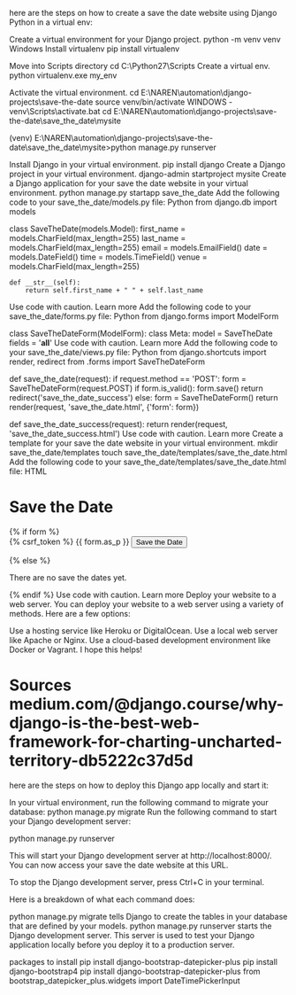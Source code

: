  here are the steps on how to create a save the date website using Django Python in a virtual env:

<link rel="stylesheet" href="{% static 'css/datepicker.css' %}">
    <script src="{% static 'js/bootstrap-datepicker.js' %}"></script>
    
Create a virtual environment for your Django project.
python -m venv venv
Windows
Install virtualenv
pip install virtualenv

Move into Scripts directory
cd C:\Python27\Scripts
Create a virtual env.
python virtualenv.exe my_env

Activate the virtual environment.
cd E:\NAREN\automation\django-projects\save-the-date
source venv/bin/activate
WINDOWS - venv\Scripts\activate.bat
cd E:\NAREN\automation\django-projects\save-the-date\save_the_date\mysite

(venv) E:\NAREN\automation\django-projects\save-the-date\save_the_date\mysite>python manage.py runserver

Install Django in your virtual environment.
pip install django
Create a Django project in your virtual environment.
django-admin startproject mysite
Create a Django application for your save the date website in your virtual environment.
python manage.py startapp save_the_date
Add the following code to your save_the_date/models.py file:
Python
from django.db import models

class SaveTheDate(models.Model):
    first_name = models.CharField(max_length=255)
    last_name = models.CharField(max_length=255)
    email = models.EmailField()
    date = models.DateField()
    time = models.TimeField()
    venue = models.CharField(max_length=255)

    def __str__(self):
        return self.first_name + " " + self.last_name
Use code with caution. Learn more
Add the following code to your save_the_date/forms.py file:
Python
from django.forms import ModelForm

class SaveTheDateForm(ModelForm):
    class Meta:
        model = SaveTheDate
        fields = '__all__'
Use code with caution. Learn more
Add the following code to your save_the_date/views.py file:
Python
from django.shortcuts import render, redirect
from .forms import SaveTheDateForm

def save_the_date(request):
    if request.method == 'POST':
        form = SaveTheDateForm(request.POST)
        if form.is_valid():
            form.save()
            return redirect('save_the_date_success')
    else:
        form = SaveTheDateForm()
    return render(request, 'save_the_date.html', {'form': form})

def save_the_date_success(request):
    return render(request, 'save_the_date_success.html')
Use code with caution. Learn more
Create a template for your save the date website in your virtual environment.
mkdir save_the_date/templates
touch save_the_date/templates/save_the_date.html
Add the following code to your save_the_date/templates/save_the_date.html file:
HTML
<!DOCTYPE html>
<html>
<head>
    <title>Save the Date</title>
</head>
<body>
    <h1>Save the Date</h1>
    {% if form %}
        <form action="{% url 'save_the_date' %}" method="post">
            {% csrf_token %}
            {{ form.as_p }}
            <input type="submit" value="Save the Date">
        </form>
    {% else %}
        <p>There are no save the dates yet.</p>
    {% endif %}
</body>
</html>
Use code with caution. Learn more
Deploy your website to a web server.
You can deploy your website to a web server using a variety of methods. Here are a few options:

Use a hosting service like Heroku or DigitalOcean.
Use a local web server like Apache or Nginx.
Use a cloud-based development environment like Docker or Vagrant.
I hope this helps!

Sources
medium.com/@django.course/why-django-is-the-best-web-framework-for-charting-uncharted-territory-db5222c37d5d
=======================================

here are the steps on how to deploy this Django app locally and start it:

In your virtual environment, run the following command to migrate your database:
python manage.py migrate
Run the following command to start your Django development server:

python manage.py runserver

This will start your Django development server at http://localhost:8000/. You can now access your save the date website at this URL.

To stop the Django development server, press Ctrl+C in your terminal.

Here is a breakdown of what each command does:

python manage.py migrate tells Django to create the tables in your database that are defined by your models.
python manage.py runserver starts the Django development server. This server is used to test your Django application locally before you deploy it to a production server.


packages to install
pip install django-bootstrap-datepicker-plus
pip install django-bootstrap4
pip install django-bootstrap-datepicker-plus
from bootstrap_datepicker_plus.widgets import DateTimePickerInput
